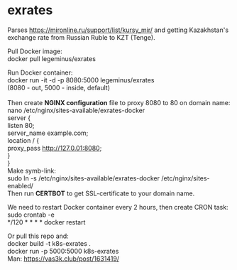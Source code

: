 # exrates
Parses https://mironline.ru/support/list/kursy_mir/ and getting Kazakhstan's exchange rate from Russian Ruble to KZT (Tenge). 

Pull Docker image: \
docker pull legeminus/exrates

Run Docker container: \
docker run -it -d -p 8080:5000 legeminus/exrates \
(8080 - out, 5000 - inside, default) \
\
Then create **NGINX configuration** file to proxy 8080 to 80 on domain name: \
nano /etc/nginx/sites-available/exrates-docker \
server { \
    listen 80; \
    server_name example.com; \
    location / { \
        proxy_pass http://127.0.01:8080; \
} \
}
\
Make symb-link: \
sudo ln -s /etc/nginx/sites-available/exrates-docker /etc/nginx/sites-enabled/ \
Then run **CERTBOT** to get SSL-certificate to your domain name.

We need to restart Docker container every 2 hours, then create CRON task: \
sudo crontab -e  \
*/120 * * * * docker restart <docker-container-ID>


Or pull this repo and: \
docker build -t k8s-exrates . \
docker run -p 5000:5000 k8s-exrates \
Man: https://vas3k.club/post/1631419/
